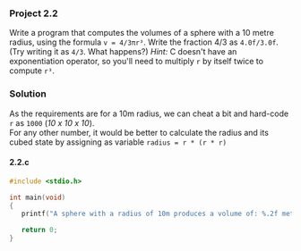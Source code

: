 ### Project 2.2
Write a program that computes the volumes of a sphere with a 10 metre radius, using the formula `v = 4/3πr³`. Write the fraction 4/3 as `4.0f/3.0f`. (Try writing it as `4/3`. What happens?) *Hint:* C doesn't have an exponentiation operator, so you'll need to multiply `r` by itself twice to compute `r³`.

### Solution
As the requirements are for a 10m radius, we can cheat a bit and hard-code `r` as `1000` (*10 x 10 x 10*).   
For any other number, it would be better to calculate the radius and its cubed state by assigning as variable `radius = r * (r * r)`
#### 2.2.c
```c
#include <stdio.h>

int main(void)
{
   printf("A sphere with a radius of 10m produces a volume of: %.2f metres-cubed.\n", 4.0f/3.0f * 3.14 * 1000);

   return 0;
}
```
